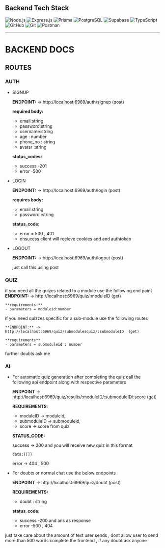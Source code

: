 
## Backend Tech Stack

![Node.js](https://img.shields.io/badge/Node.js-43853D?style=for-the-badge&logo=node-dot-js&logoColor=white)  ![Express.js](https://img.shields.io/badge/Express.js-404D59?style=for-the-badge)  ![Prisma](https://img.shields.io/badge/Prisma-3982CE?style=for-the-badge&logo=Prisma&logoColor=white)  ![PostgreSQL](https://img.shields.io/badge/PostgreSQL-316192?style=for-the-badge&logo=postgresql&logoColor=white) ![Supabase](https://img.shields.io/badge/Supabase-3ECF8E?style=for-the-badge&logo=supabase&logoColor=white) ![TypeScript](https://img.shields.io/badge/typescript-%23007ACC.svg?style=for-the-badge&logo=typescript&logoColor=white) ![GitHub](https://img.shields.io/badge/github-%23121011.svg?style=for-the-badge&logo=github&logoColor=white)
![Git](https://img.shields.io/badge/git-%23F05033.svg?style=for-the-badge&logo=git&logoColor=white) ![Postman](https://img.shields.io/badge/Postman-FF6C37?style=for-the-badge&logo=postman&logoColor=white)


---

# BACKEND DOCS

## ROUTES

### AUTH

- SIGNUP

  **ENDPOINT:** -> http://localhost:6969/auth/signup  (post)

  **required body:**
  - email:string
  - password:string
  - username:string
  - age : number
  - phone_no : string
  - avatar :string

  **status_codes:**
  - success -201
  - error -500

- LOGIN

    **ENDPOINT:** -> http://localhost:6969/auth/login  (post)

    **requires body:**
    - email:string
    - password :string

    **status_code:**
    - error = 500 , 401
    - onsucess client will recieve cookies and and authtoken

- LOGOUT

    **ENDPOINT:** -> http://localhost:6969/auth/logout  (post)

    just call this using post

### QUIZ

if you need all the quizes related to a module use the following end point
    **ENDPOINT:** -> http://localhost:6969/quiz/:moduleID  (get)

    **requirements:**
    - parameters = moduleid:number

if you need quizzes specific for a sub-module use the following routes

    **ENDPOINT:** -> http://localhost:6969/quiz/submodulesquiz/:submoduleID  (get)

    **requirements**
    - parameters = submoduleid : number
further doubts ask me

### AI

- For automatic quiz generation after completing the quiz call the following api endpoint along with respective parameters

    **ENDPOINT** -> http://localhost:6969/quiz/results/:moduleID/:submoduleID/:score  (get)

    **REQUIREMENTS**:
    - moduleID -> moduleid,
    - submoduleID -> submoduleid,
    - score -> score from quiz

    **STATUS_CODE:**

    success -> 200 and you will receive new quiz in this format
    ```
    data:{[]}
    ```
    error -> 404 , 500

- For doubts or normal chat use the below endpoints

    **ENDPOINT** -> http://localhost:6969/quiz/doubt  (post)

    **REQUIREMENTS:**
    - doubt : string

    **status_code:**
    - success -200 and ans as response
    - error -500 , 404

just take care about the amount of text user sends , dont allow user to send more than 500 words
complete the frontend , if any doubt ask anyone

